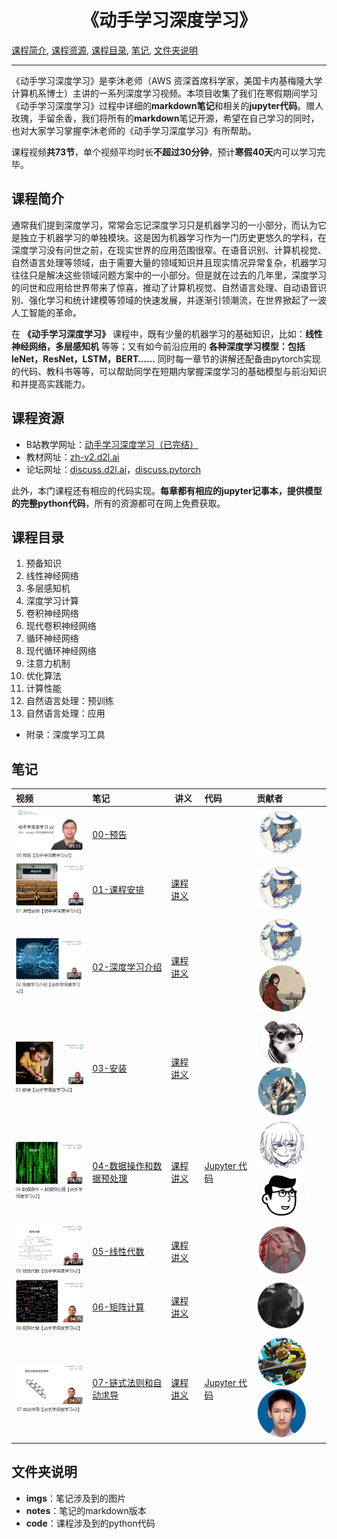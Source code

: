 
<p align="center">
<h1 align="center">《动手学习深度学习》</h1>
</p>

[课程简介](https://github.com/MLNLP-World/DeepLearning-MuLi-Notes/blob/main/README.md#课程简介), [课程资源](https://github.com/MLNLP-World/DeepLearning-MuLi-Notes/blob/main/README.md#课程资源), [课程目录](https://github.com/MLNLP-World/DeepLearning-MuLi-Notes/blob/main/README.md#课程目录), [笔记](https://github.com/MLNLP-World/DeepLearning-MuLi-Notes/blob/main/README.md#笔记), [文件夹说明](https://github.com/MLNLP-World/DeepLearning-MuLi-Notes/blob/main/README.md#文件夹说明)


---

《动手学习深度学习》是李沐老师（AWS 资深首席科学家，美国卡内基梅隆大学计算机系博士）主讲的一系列深度学习视频。本项目收集了我们在寒假期间学习《动手学习深度学习》过程中详细的**markdown笔记**和相关的**jupyter代码**。赠人玫瑰，手留余香，我们将所有的**markdown**笔记开源，希望在自己学习的同时，也对大家学习掌握李沐老师的《动手学习深度学习》有所帮助。

课程视频**共73节**，单个视频平均时长**不超过30分钟**，预计**寒假40天**内可以学习完毕。

## 课程简介


通常我们提到深度学习，常常会忘记深度学习只是机器学习的一小部分，而认为它是独立于机器学习的单独模块。这是因为机器学习作为一门历史更悠久的学科，在深度学习没有问世之前，在现实世界的应用范围很窄。在语音识别、计算机视觉、自然语言处理等领域，由于需要大量的领域知识并且现实情况异常复杂，机器学习往往只是解决这些领域问题方案中的一小部分。但是就在过去的几年里，深度学习的问世和应用给世界带来了惊喜，推动了计算机视觉、自然语言处理、自动语音识别、强化学习和统计建模等领域的快速发展，并逐渐引领潮流，在世界掀起了一波人工智能的革命。

在 **《动手学习深度学习》** 课程中，既有少量的机器学习的基础知识，比如：__线性神经网络，多层感知机__ 等等；又有如今前沿应用的 __各种深度学习模型：包括leNet，ResNet，LSTM，BERT……__ 同时每一章节的讲解还配备由pytorch实现的代码、教科书等等，可以帮助同学在短期内掌握深度学习的基础模型与前沿知识和并提高实践能力。

## 课程资源


- B站教学网址：[动手学习深度学习（已完结）](https://space.bilibili.com/1567748478/channel/seriesdetail?sid=358497)
- 教材网址：[zh-v2.d2l.ai](https://zh-v2.d2l.ai)
- 论坛网址：[discuss.d2l.ai](https://discuss.d2l.ai/c/chinese-version/16)，[discuss.pytorch](https://discuss.pytorch.org)

此外，本门课程还有相应的代码实现。**每章都有相应的jupyter记事本，提供模型的完整python代码**，所有的资源都可在网上免费获取。



## 课程目录


1. 预备知识
2. 线性神经网络
3. 多层感知机
4. 深度学习计算
5. 卷积神经网络
6. 现代卷积神经网络
7. 循环神经网络
8. 现代循环神经网络
9. 注意力机制
10. 优化算法
11. 计算性能
12. 自然语言处理：预训练
13. 自然语言处理：应用
- 附录：深度学习工具




## 笔记


| 视频                                                         | 笔记                                                         | 讲义                                                         | 代码                                                         | 贡献者                                                       |
| :----------------------------------------------------------- | :----------------------------------------------------------- | ------------------------------------------------------------ | :----------------------------------------------------------- | :----------------------------------------------------------- |
| <a href="https://www.bilibili.com/video/BV1if4y147hS?spm_id_from=333.999.0.0">  <img src="./imgs/cover/00.png"  width="170" /></a> | [00-预告](https://github.com/MLNLP-World/DeepLearning-MuLi-Notes/blob/main/notes/00-%E9%A2%84%E5%91%8A.md) |                                                              |                                                              | <a href="https://github.com/Aleafy">  <img src="./imgs/profile/Ye_Fang.png"  width="80" /></a> |
| <a href="https://www.bilibili.com/video/BV1oX4y137bC?spm_id_from=333.999.0.0">  <img src="./imgs/cover/01.png"  width="170" /></a> | [01-课程安排](notes/01-%E8%AF%BE%E7%A8%8B%E5%AE%89%E6%8E%92.md) | [课程讲义](https://courses.d2l.ai/zh-v2/assets/pdfs/part-0_1.pdf) |                                                              | <a href="https://github.com/Aleafy">  <img src="./imgs/profile/Ye_Fang.png"  width="80" /></a> |
| <a href="https://www.bilibili.com/video/BV1J54y187f9?spm_id_from=333.999.0.0">  <img src="./imgs/cover/02.png"  width="170" /></a> | [02-深度学习介绍](https://github.com/MLNLP-World/DeepLearning-MuLi-Notes/blob/main/notes/02-%E6%B7%B1%E5%BA%A6%E5%AD%A6%E4%B9%A0%E4%BB%8B%E7%BB%8D.md) | [课程讲义](https://courses.d2l.ai/zh-v2/assets/pdfs/part-0_2.pdf) |                                                              | <a href="https://github.com/Aleafy">  <img src="./imgs/profile/Ye_Fang.png"  width="80" /></a> <a href="https://github.com/kokolerk"><img src="./imgs/profile/JiaQi_Wang.png"  width="80" /></a> |
| <a href="https://www.bilibili.com/video/BV18p4y1h7Dr">  <img src="./imgs/cover/03.png"  width="170" /></a> | [03-安装](https://github.com/MLNLP-World/DeepLearning-MuLi-Notes/blob/main/notes/03-安装.md) | [课程讲义](https://courses.d2l.ai/zh-v2/assets/pdfs/part-0_3.pdf) |                                                              | <a href="https://github.com/kinza99">  <img src="./imgs/profile/He_Du.png"  width="80" /></a> <a href="https://github.com/chase6666"><img src="./imgs/profile/Kuo_Tian.png"  width="80" /></a> |
| <a href="https://www.bilibili.com/video/BV1CV411Y7i4?spm_id_from=333.999.0.0">  <img src="./imgs/cover/04.png"  width="170" /></a> | [04-数据操作和数据预处理](notes/04-%E6%95%B0%E6%8D%AE%E8%AF%BB%E5%8F%96%E5%92%8C%E6%93%8D%E4%BD%9C.md) | [课程讲义](https://courses.d2l.ai/zh-v2/assets/pdfs/part-0_4.pdf) | [Jupyter 代码](code/04-%E6%95%B0%E6%8D%AE%E8%AF%BB%E5%8F%96%E5%92%8C%E6%93%8D%E4%BD%9C) | <a href="https://github.com/Atream">  <img src="./imgs/profile/BoXin_Zhang.png"  width="80" /></a> <a href="https://github.com/benmagnifico"><img src="./imgs/profile/JingGuang_Li.png"  width="80" /></a> |
| <a href="https://www.bilibili.com/video/BV1eK4y1U7Qy?spm_id_from=333.999.0.0">  <img src="./imgs/cover/05.png"  width="170" /></a> | [05-线性代数](notes/05-%E7%BA%BF%E6%80%A7%E4%BB%A3%E6%95%B0.md) | [课程讲义](https://courses.d2l.ai/zh-v2/assets/pdfs/part-0_5.pdf) |                                                              | <a href="https://github.com/dcy-dhsunabzh">  <img src="./imgs/profile/ChenYang_Ding.png"  width="80" /></a> |
| <a href="https://www.bilibili.com/video/BV1eZ4y1w7PY?spm_id_from=333.999.0.0">  <img src="./imgs/cover/06.png"  width="170" /></a> | [06-矩阵计算](notes/06-%E7%9F%A9%E9%98%B5%E8%AE%A1%E7%AE%97.md) | [课程讲义](https://courses.d2l.ai/zh-v2/assets/pdfs/part-0_6.pdf) |                                                              | <a href="https://github.com/EcolesYee">  <img src="./imgs/profile/RuiChen_Yi.png"  width="80" /></a> |
| <a href="https://www.bilibili.com/video/BV1KA411N7Px?spm_id_from=333.999.0.0">  <img src="./imgs/cover/07.png"  width="170" /></a> | [07-链式法则和自动求导](https://github.com/MLNLP-World/DeepLearning-MuLi-Notes/blob/main/notes/07-%E8%87%AA%E5%8A%A8%E6%B1%82%E5%AF%BC.md) | [课程讲义](https://courses.d2l.ai/zh-v2/assets/pdfs/part-0_7.pdf) | [Jupyter 代码](https://github.com/MLNLP-World/DeepLearning-MuLi-Notes/blob/main/code/07-%E8%87%AA%E5%8A%A8%E6%B1%82%E5%AF%BC.py) | <a href="https://github.com/Chigland">  <img src="./imgs/profile/ZhiTao_Wang.png"  width="80" /></a> <a href="https://github.com/Khadorstorm"><img src="./imgs/profile/KeCheng_Zhang.png"  width="80" /></a> |


## 文件夹说明


- **imgs**：笔记涉及到的图片
- **notes**：笔记的markdown版本
- **code**：课程涉及到的python代码



